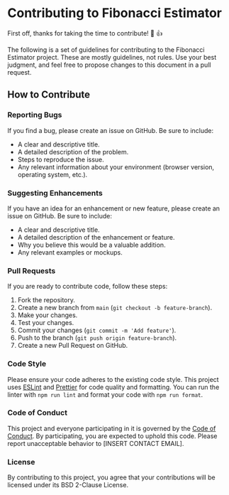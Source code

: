 # Contributing to Fibonacci Estimator

First off, thanks for taking the time to contribute! :tada: :+1:

The following is a set of guidelines for contributing to the Fibonacci Estimator project. These are mostly guidelines, not rules. Use your best judgment, and feel free to propose changes to this document in a pull request.

## How to Contribute

### Reporting Bugs

If you find a bug, please create an issue on GitHub. Be sure to include:

- A clear and descriptive title.
- A detailed description of the problem.
- Steps to reproduce the issue.
- Any relevant information about your environment (browser version, operating system, etc.).

### Suggesting Enhancements

If you have an idea for an enhancement or new feature, please create an issue on GitHub. Be sure to include:

- A clear and descriptive title.
- A detailed description of the enhancement or feature.
- Why you believe this would be a valuable addition.
- Any relevant examples or mockups.

### Pull Requests

If you are ready to contribute code, follow these steps:

1. Fork the repository.
2. Create a new branch from `main` (`git checkout -b feature-branch`).
3. Make your changes.
4. Test your changes.
5. Commit your changes (`git commit -m 'Add feature'`).
6. Push to the branch (`git push origin feature-branch`).
7. Create a new Pull Request on GitHub.

### Code Style

Please ensure your code adheres to the existing code style. This project uses [ESLint](https://eslint.org/) and [Prettier](https://prettier.io/) for code quality and formatting. You can run the linter with `npm run lint` and format your code with `npm run format`.

### Code of Conduct

This project and everyone participating in it is governed by the [Code of Conduct](CODE_OF_CONDUCT.md). By participating, you are expected to uphold this code. Please report unacceptable behavior to [INSERT CONTACT EMAIL].

### License

By contributing to this project, you agree that your contributions will be licensed under its BSD 2-Clause License.
